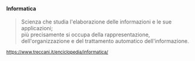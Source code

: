 #### Informatica

<div class="fragment">

> Scienza che studia l'elaborazione delle informazioni e le sue applicazioni;<br>
> più precisamente si occupa della rappresentazione, dell'organizzazione e del trattamento automatico dell'informazione.

<small>

https://www.treccani.it/enciclopedia/informatica/

</small>

</div>


<aside class="notes">
</aside>
